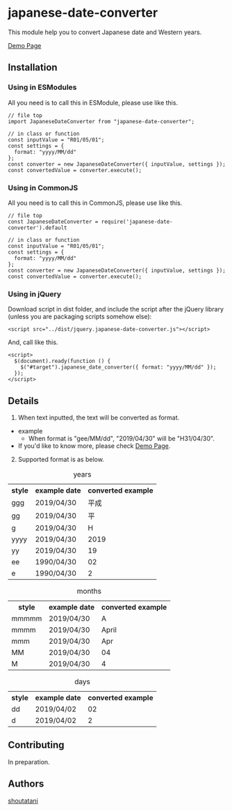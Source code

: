 # japanese-date-converter

This module help you to convert Japanese date and Western years.

[Demo Page](https://shoutatani.github.io/japanese-date-converter/)

## Installation

### Using in ESModules

All you need is to call this in ESModule, please use like this.

```
// file top
import JapaneseDateConverter from "japanese-date-converter";

// in class or function
const inputValue = "R01/05/01";
const settings = {
  format: "yyyy/MM/dd"
};
const converter = new JapaneseDateConverter({ inputValue, settings });
const convertedValue = converter.execute();
```

### Using in CommonJS

All you need is to call this in CommonJS, please use like this.

```
// file top
const JapaneseDateConverter = require('japanese-date-converter').default

// in class or function
const inputValue = "R01/05/01";
const settings = {
  format: "yyyy/MM/dd"
};
const converter = new JapaneseDateConverter({ inputValue, settings });
const convertedValue = converter.execute();
```

### Using in jQuery

Download script in dist folder, and include the script after the jQuery library (unless you are packaging scripts somehow else):

```
<script src="../dist/jquery.japanese-date-converter.js"></script>
```

And, call like this.

```
<script>
  $(document).ready(function () {
    $("#target").japanese_date_converter({ format: "yyyy/MM/dd" });
  });
</script>
```

## Details

1. When text inputted, the text will be converted as format.

- example
  - When format is "gee/MM/dd", "2019/04/30" will be "H31/04/30".
- If you'd like to know more, please check [Demo Page](https://shoutatani.github.io/japanese-date-converter/).

2. Supported format is as below.
<table class="supported-styles">
    <caption>years</caption>
    <tr>
      <th>style</th>
      <th>example date</th>
      <th>converted example</th>
    </tr>
    <tr>
      <td>ggg</td>
      <td>2019/04/30</td>
      <td>平成</td>
    </tr>
    <tr>
      <td>gg</td>
      <td>2019/04/30</td>
      <td>平</td>
    </tr>
    <tr>
      <td>g</td>
      <td>2019/04/30</td>
      <td>H</td>
    </tr>
    <tr>
      <td>yyyy</td>
      <td>2019/04/30</td>
      <td>2019</td>
    </tr>
    <tr>
      <td>yy</td>
      <td>2019/04/30</td>
      <td>19</td>
    </tr>
    <tr>
      <td>ee</td>
      <td>1990/04/30</td>
      <td>02</td>
    </tr>
    <tr>
      <td>e</td>
      <td>1990/04/30</td>
      <td>2</td>
    </tr>
  </table>
  <table class="supported-styles">
    <caption>months</caption>
    <tr>
      <th>style</th>
      <th>example date</th>
      <th>converted example</th>
    </tr>
    <tr>
      <td>mmmmm</td>
      <td>2019/04/30</td>
      <td>A</td>
    </tr>
    <tr>
      <td>mmmm</td>
      <td>2019/04/30</td>
      <td>April</td>
    </tr>
    <tr>
      <td>mmm</td>
      <td>2019/04/30</td>
      <td>Apr</td>
    </tr>
    <tr>
      <td>MM</td>
      <td>2019/04/30</td>
      <td>04</td>
    </tr>
    <tr>
      <td>M</td>
      <td>2019/04/30</td>
      <td>4</td>
    </tr>
  </table>
  <table class="supported-styles">
    <caption>days</caption>
    <tr>
      <th>style</th>
      <th>example date</th>
      <th>converted example</th>
    </tr>
    <tr>
      <td>dd</td>
      <td>2019/04/02</td>
      <td>02</td>
    </tr>
    <tr>
      <td>d</td>
      <td>2019/04/02</td>
      <td>2</td>
    </tr>
  </table>

## Contributing

In preparation.

## Authors

[shoutatani](https://github.com/shoutatani)
